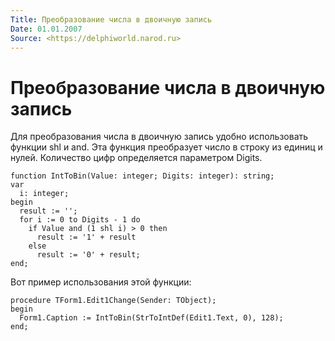 ```yaml
---
Title: Преобразование числа в двоичную запись
Date: 01.01.2007
Source: <https://delphiworld.narod.ru>
---
```



Преобразование числа в двоичную запись
======================================

Для преобразования числа в двоичную запись удобно использовать функции
shl и and. Эта функция преобразует число в строку из единиц и нулей.
Количество цифр определяется параметром Digits.

    function IntToBin(Value: integer; Digits: integer): string;
    var
      i: integer;
    begin
      result := '';
      for i := 0 to Digits - 1 do
        if Value and (1 shl i) > 0 then
          result := '1' + result
        else
          result := '0' + result;
    end;

Вот пример использования этой функции:

    procedure TForm1.Edit1Change(Sender: TObject);
    begin
      Form1.Caption := IntToBin(StrToIntDef(Edit1.Text, 0), 128);
    end;

